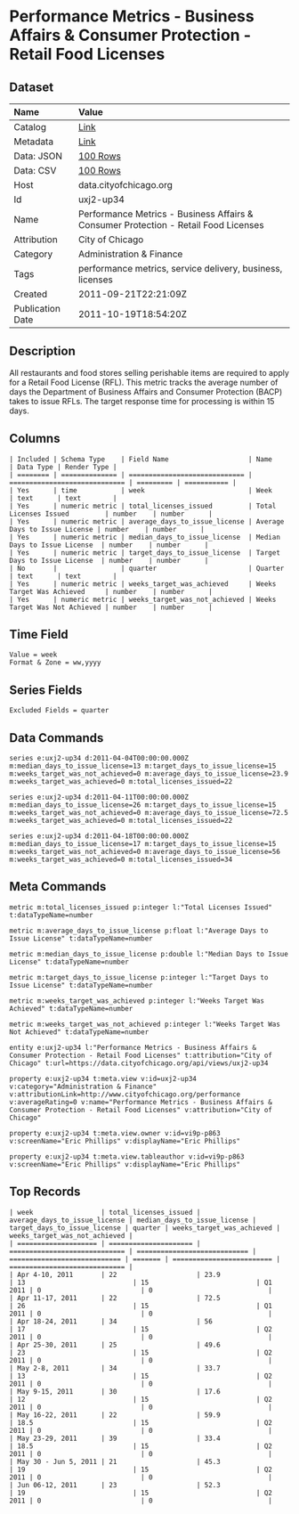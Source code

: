 # Performance Metrics - Business Affairs & Consumer Protection - Retail Food Licenses

## Dataset

| Name | Value |
| :--- | :---- |
| Catalog | [Link](https://catalog.data.gov/dataset/performance-metrics-business-affairs-consumer-protection-retail-food-licenses-4ae67) |
| Metadata | [Link](https://data.cityofchicago.org/api/views/uxj2-up34) |
| Data: JSON | [100 Rows](https://data.cityofchicago.org/api/views/uxj2-up34/rows.json?max_rows=100) |
| Data: CSV | [100 Rows](https://data.cityofchicago.org/api/views/uxj2-up34/rows.csv?max_rows=100) |
| Host | data.cityofchicago.org |
| Id | uxj2-up34 |
| Name | Performance Metrics - Business Affairs & Consumer Protection - Retail Food Licenses |
| Attribution | City of Chicago |
| Category | Administration & Finance |
| Tags | performance metrics, service delivery, business, licenses |
| Created | 2011-09-21T22:21:09Z |
| Publication Date | 2011-10-19T18:54:20Z |

## Description

All restaurants and food stores selling perishable items are required to apply for a Retail Food License (RFL). This metric tracks the average number of days the Department of Business Affairs and Consumer Protection (BACP) takes to issue RFLs. The target response time for processing is within 15 days.

## Columns

```ls
| Included | Schema Type    | Field Name                    | Name                          | Data Type | Render Type |
| ======== | ============== | ============================= | ============================= | ========= | =========== |
| Yes      | time           | week                          | Week                          | text      | text        |
| Yes      | numeric metric | total_licenses_issued         | Total Licenses Issued         | number    | number      |
| Yes      | numeric metric | average_days_to_issue_license | Average Days to Issue License | number    | number      |
| Yes      | numeric metric | median_days_to_issue_license  | Median Days to Issue License  | number    | number      |
| Yes      | numeric metric | target_days_to_issue_license  | Target Days to Issue License  | number    | number      |
| No       |                | quarter                       | Quarter                       | text      | text        |
| Yes      | numeric metric | weeks_target_was_achieved     | Weeks Target Was Achieved     | number    | number      |
| Yes      | numeric metric | weeks_target_was_not_achieved | Weeks Target Was Not Achieved | number    | number      |
```

## Time Field

```ls
Value = week
Format & Zone = ww,yyyy
```

## Series Fields

```ls
Excluded Fields = quarter
```

## Data Commands

```ls
series e:uxj2-up34 d:2011-04-04T00:00:00.000Z m:median_days_to_issue_license=13 m:target_days_to_issue_license=15 m:weeks_target_was_not_achieved=0 m:average_days_to_issue_license=23.9 m:weeks_target_was_achieved=0 m:total_licenses_issued=22

series e:uxj2-up34 d:2011-04-11T00:00:00.000Z m:median_days_to_issue_license=26 m:target_days_to_issue_license=15 m:weeks_target_was_not_achieved=0 m:average_days_to_issue_license=72.5 m:weeks_target_was_achieved=0 m:total_licenses_issued=22

series e:uxj2-up34 d:2011-04-18T00:00:00.000Z m:median_days_to_issue_license=17 m:target_days_to_issue_license=15 m:weeks_target_was_not_achieved=0 m:average_days_to_issue_license=56 m:weeks_target_was_achieved=0 m:total_licenses_issued=34
```

## Meta Commands

```ls
metric m:total_licenses_issued p:integer l:"Total Licenses Issued" t:dataTypeName=number

metric m:average_days_to_issue_license p:float l:"Average Days to Issue License" t:dataTypeName=number

metric m:median_days_to_issue_license p:double l:"Median Days to Issue License" t:dataTypeName=number

metric m:target_days_to_issue_license p:integer l:"Target Days to Issue License" t:dataTypeName=number

metric m:weeks_target_was_achieved p:integer l:"Weeks Target Was Achieved" t:dataTypeName=number

metric m:weeks_target_was_not_achieved p:integer l:"Weeks Target Was Not Achieved" t:dataTypeName=number

entity e:uxj2-up34 l:"Performance Metrics - Business Affairs & Consumer Protection - Retail Food Licenses" t:attribution="City of Chicago" t:url=https://data.cityofchicago.org/api/views/uxj2-up34

property e:uxj2-up34 t:meta.view v:id=uxj2-up34 v:category="Administration & Finance" v:attributionLink=http://www.cityofchicago.org/performance v:averageRating=0 v:name="Performance Metrics - Business Affairs & Consumer Protection - Retail Food Licenses" v:attribution="City of Chicago"

property e:uxj2-up34 t:meta.view.owner v:id=vi9p-p863 v:screenName="Eric Phillips" v:displayName="Eric Phillips"

property e:uxj2-up34 t:meta.view.tableauthor v:id=vi9p-p863 v:screenName="Eric Phillips" v:displayName="Eric Phillips"
```

## Top Records

```ls
| week                 | total_licenses_issued | average_days_to_issue_license | median_days_to_issue_license | target_days_to_issue_license | quarter | weeks_target_was_achieved | weeks_target_was_not_achieved | 
| ==================== | ===================== | ============================= | ============================ | ============================ | ======= | ========================= | ============================= | 
| Apr 4-10, 2011       | 22                    | 23.9                          | 13                           | 15                           | Q1 2011 | 0                         | 0                             | 
| Apr 11-17, 2011      | 22                    | 72.5                          | 26                           | 15                           | Q1 2011 | 0                         | 0                             | 
| Apr 18-24, 2011      | 34                    | 56                            | 17                           | 15                           | Q2 2011 | 0                         | 0                             | 
| Apr 25-30, 2011      | 25                    | 49.6                          | 23                           | 15                           | Q2 2011 | 0                         | 0                             | 
| May 2-8, 2011        | 34                    | 33.7                          | 13                           | 15                           | Q2 2011 | 0                         | 0                             | 
| May 9-15, 2011       | 30                    | 17.6                          | 12                           | 15                           | Q2 2011 | 0                         | 0                             | 
| May 16-22, 2011      | 22                    | 59.9                          | 18.5                         | 15                           | Q2 2011 | 0                         | 0                             | 
| May 23-29, 2011      | 39                    | 33.4                          | 18.5                         | 15                           | Q2 2011 | 0                         | 0                             | 
| May 30 - Jun 5, 2011 | 21                    | 45.3                          | 19                           | 15                           | Q2 2011 | 0                         | 0                             | 
| Jun 06-12, 2011      | 23                    | 52.3                          | 19                           | 15                           | Q2 2011 | 0                         | 0                             | 
```